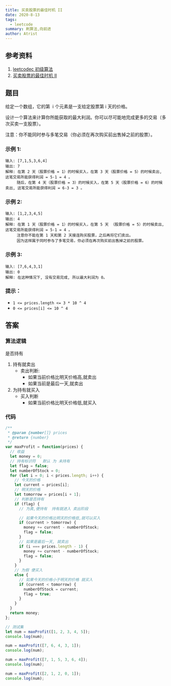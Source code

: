 ```yaml
---
title: 买卖股票的最佳时机 II
date: 2020-8-13
tags:
  - leetcode
summary: 刷算法,向前进
author: Atrist
---
```


## 参考资料

1. [leetcodec 初级算法](https://leetcode-cn.com/leetbook/detail/top-interview-questions-easy/)
2. [买卖股票的最佳时机 II](https://leetcode-cn.com/leetbook/read/top-interview-questions-easy/x2zsx1/)
## 题目

给定一个数组，它的第  i 个元素是一支给定股票第 i 天的价格。

设计一个算法来计算你所能获取的最大利润。你可以尽可能地完成更多的交易（多次买卖一支股票）。

注意：你不能同时参与多笔交易（你必须在再次购买前出售掉之前的股票）。

### 示例 1:

```
输入: [7,1,5,3,6,4]
输出: 7
解释: 在第 2 天（股票价格 = 1）的时候买入，在第 3 天（股票价格 = 5）的时候卖出, 这笔交易所能获得利润 = 5-1 = 4 。
     随后，在第 4 天（股票价格 = 3）的时候买入，在第 5 天（股票价格 = 6）的时候卖出, 这笔交易所能获得利润 = 6-3 = 3 。
```

### 示例 2:

```
输入: [1,2,3,4,5]
输出: 4
解释: 在第 1 天（股票价格 = 1）的时候买入，在第 5 天 （股票价格 = 5）的时候卖出, 这笔交易所能获得利润 = 5-1 = 4 。
     注意你不能在第 1 天和第 2 天接连购买股票，之后再将它们卖出。
     因为这样属于同时参与了多笔交易，你必须在再次购买前出售掉之前的股票。
```

### 示例 3:

```
输入: [7,6,4,3,1]
输出: 0
解释: 在这种情况下, 没有交易完成, 所以最大利润为 0。
```

### 提示：

- `1 <= prices.length <= 3 * 10 ^ 4`
- `0 <= prices[i] <= 10 ^ 4`

## 答案

### 算法逻辑

是否持有

1. 持有就卖出
   - 卖出判断:
     - 如果当前价格比明天价格高,就卖出
     - 如果当前是最后一天,就卖出
2. 为持有就买入
   - 买入判断
     - 如果当前价格比明天价格低,就买入

### 代码

```js
/**
 * @param {number[]} prices
 * @return {number}
 */
var maxProfit = function(prices) {
  // 收益
  let money = 0;
  // 持有标识符   默认 为 未持有
  let flag = false;
  let numberOfStock = 0;
  for (let i = 0; i < prices.length; i++) {
    // 今天的价格
    let current = prices[i];
    // 明天的价格
    let tomorrow = prices[i + 1];
    // 判断是否持有
    if (flag) {
      // 为真,便持有  持有就进入 卖出阶段

      // 如果今天的价格比明天的价格低,就可以买入
      if (current > tomorrow) {
        money += current - numberOfStock;
        flag = false;
      }
      // 如果是最后一天, 就卖出
      if (i === prices.length - 1) {
        money += current - numberOfStock;
        flag = false;
      }
    } 
    // 为假 便买入
    else {
      // 如果今天的价格小于明天的价格 就买入
      if (current < tomorrow) {
        numberOfStock = current;
        flag = true;
      }
    }
  }
  return money;
};

// 测试集
let num = maxProfit([1, 2, 3, 4, 5]);
console.log(num);

num = maxProfit([7, 6, 4, 3, 1]);
console.log(num);

num = maxProfit([7, 1, 5, 3, 6, 4]);
console.log(num);

num = maxProfit([2, 1, 2, 0, 1]);
console.log(num);
```



